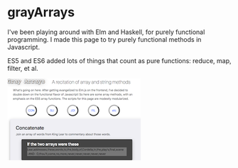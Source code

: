 
# grayArrays
  
I've been playing around with Elm and Haskell, for purely functional programming.  I made this page to try purely functional methods in Javascript. 

ES5 and ES6 added lots of things that count as pure functions: reduce, map, filter, et al.   <br>  

[![Screenshot of Gray Arrays](https://github.com/atom-box/grayArrays/blob/master/gray.png)](https://atom-box.github.io/grayArrays/)  

